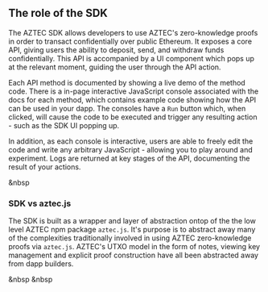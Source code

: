## The role of the SDK

The AZTEC SDK allows developers to use AZTEC's zero-knowledge proofs in order to transact confidentially over public Ethereum. It exposes a core API, giving users the ability to deposit, send, and withdraw funds confidentially. This API is accompanied by a UI component which pops up at the relevant moment, guiding the user through the API action.

Each API method is documented by showing a live demo of the method code. There is a in-page interactive JavaScript console associated with the docs for each method, which contains example code showing how the API can be used in your dapp. The consoles have a `Run` button which, when clicked, will cause the code to be executed and trigger any resulting action - such as the SDK UI popping up.

In addition, as each console is interactive, users are able to freely edit the code and write any arbitrary JavaScript - allowing you to play around and experiment. Logs are returned at key stages of the API, documenting the result of your actions.

&nbsp

### SDK vs aztec.js

The SDK is built as a wrapper and layer of abstraction ontop of the the low level AZTEC npm package `aztec.js`. It's purpose is to abstract away many of the complexities traditionally involved in using AZTEC zero-knowledge proofs via `aztec.js`. AZTEC's UTXO model in the form of notes, viewing key management and explicit proof construction have all been abstracted away from dapp builders.

<!-- AZTEC itself is based on a UTXO model, where each UTXO - referred to as a note - represents an encrypted value. A user's balance is equal to the sum of the encrypted values of the notes they own, with each note being decryptable by a __viewing key__. This has all been abstracted away, such that the user does not need to interact with notes, it handles all viewing key management and automatically deals with the  proof construction; allowing developers to focus on building dapps ontop of AZTEC. -->

&nbsp
&nbsp
